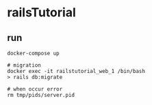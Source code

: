 # railsTutorial

## run

```
docker-compose up

# migration
docker exec -it railstutorial_web_1 /bin/bash
> rails db:migrate

# when occur error
rm tmp/pids/server.pid
```



